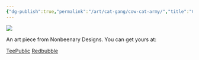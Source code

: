 ```yaml
---
{"dg-publish":true,"permalink":"/art/cat-gang/cow-cat-army/","title":"Cow Cat Army","tags":["Art","Cats","Animals"]}
---
```



![](https://baserow-media.ams3.digitaloceanspaces.com/user_files/F3p2NuEEPKg5gBs98Z4bTxdOiKSASHMC_a2d282ff7e60e31a4364364ced2b503fd18bf0f672479f277506ae0af753f570.png)

An art piece from Nonbeenary Designs. You can get yours at:

[TeePublic](https://www.teepublic.com/t-shirt/46436438-the-cow-cat-army)
[Redbubble](https://www.redbubble.com/shop/ap/146832808?ref=studio-promote)
